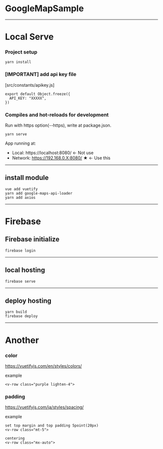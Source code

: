 # GoogleMapSample

---
# Local Serve
### Project setup

```
yarn install
```

### [IMPORTANT] add api key file

[src/constants/apikey.js]
```
export default Object.freeze({ 
  API_KEY: "XXXXX", 
})
```

### Compiles and hot-reloads for development
Run with https option(--https), write at package.json.
```
yarn serve
```
App running at:
- Local:   https://localhost:8080/ <- Not use
- Network: https://192.168.0.X:8080/ ★ <- Use this


---
## install module

```
vue add vuetify
yarn add google-maps-api-loader
yarn add axios
```

---
# Firebase
## Firebase initialize

```
firebase login
```

---
## local hosting

```
firebase serve
```

---
## deploy hosting

```
yarn build
firebase deploy
```

---
# Another
### color
https://vuetifyjs.com/en/styles/colors/

example
```
<v-row class="purple lighten-4">
```

### padding
https://vuetifyjs.com/ja/styles/spacing/

example
```
set top margin and top padding 5point(20px)
<v-row class="mt-5">

centering
<v-row class="mx-auto">
```


